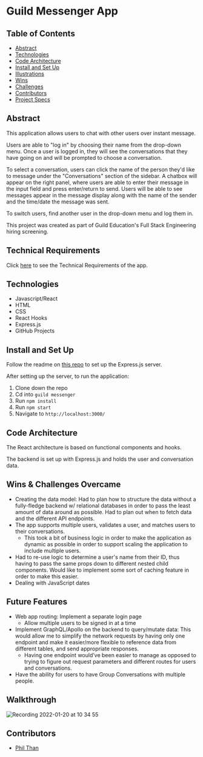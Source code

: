 # Guild Messenger App

## Table of Contents

- [Abstract](#Abstract)
- [Technologies](#Technologies)
- [Code Architecture](#Code-Architecture)
- [Install and Set Up](#Install-and-Set-Up)
- [Illustrations](#Illustrations)
- [Wins](#Wins)
- [Challenges](#Challenges)
- [Contributors](#Contributors)
- [Project Specs](#Project-Specs)

## Abstract

This application allows users to chat with other users over instant message.  

Users are able to "log in" by choosing their name from the drop-down menu.  Once a user is logged in, they will see the conversations that they have going on and will be prompted to choose a conversation.  

To select a conversation, users can click the name of the person they'd like to message under the "Conversations" section of the sidebar.  A chatbox will appear on the right panel, where users are able to enter their message in the input field and press enter/return to send.  Users will be able to see messages appear in the message display along with the name of the sender and the time/date the message was sent.

To switch users, find another user in the drop-down menu and log them in.

This project was created as part of Guild Education's Full Stack Engineering hiring screening.


## Technical Requirements
Click [here](https://docs.google.com/document/d/1ZwIFJUxDwg7etxBgsBYraXdjaQUo_9Z0FGnzGE0EUX4/edit?usp=sharing) to see the Technical Requirements of the app.

## Technologies
- Javascript/React
- HTML
- CSS
- React Hooks
- Express.js
- GitHub Projects

## Install and Set Up

Follow the readme on [this repo](https://github.com/pthan1/guild_messenger_server) to set up the Express.js server.

After setting up the server, to run the application:

1. Clone down the repo
2. Cd into `guild messenger`
3. Run `npm install`
4. Run `npm start`
5. Navigate to `http://localhost:3000/`

## Code Architecture

The React architecture is based on functional components and hooks.  

The backend is set up with Express.js and holds the user and conversation data.

## Wins & Challenges Overcame

- Creating the data model: Had to plan how to structure the data without a fully-fledge backend w/ relational databases in order to pass the least amount of data around as possible.  Had to plan out when to fetch data and the different API endpoints.
- The app supports multiple users, validates a user, and matches users to their conversations.  
  - This took a bit of business logic in order to make the application as dynamic as possible in order to support scaling the application to include multiple users. 
- Had to re-use logic to determine a user's name from their ID, thus having to pass the same props down to different nested child components.  Would like to implement some sort of caching feature in order to make this easier.
- Dealing with JavaScript dates

## Future Features
- Web app routing: Implement a separate login page
  - Allow multiple users to be signed in at a time
- Implement GraphQL/Apollo on the backend to query/mutate data: This would allow me to simplify the network requests by having only one endpoint and make it easier/more flexible to reference data from different tables, and send appropriate responses.
  - Having one endpoint would’ve been easier to manage as opposed to trying to figure out request parameters and different routes for users and conversations.
- Have the ability for users to have Group Conversations with multiple people.

## Walkthrough

![Recording 2022-01-20 at 10 34 55](https://user-images.githubusercontent.com/82873669/150391730-dc381f16-9e2c-4281-9f8d-90981997f256.gif)


## Contributors
- [Phil Than](https://github.com/pthan1)

